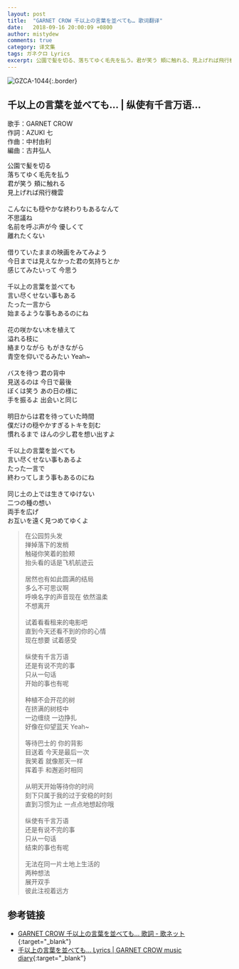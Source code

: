 ```yaml
---
layout: post
title:  "GARNET CROW 千以上の言葉を並べても… 歌词翻译"
date:   2018-09-16 20:00:09 +0800
author: mistydew
comments: true
category: 译文集
tags: ガネクロ Lyrics
excerpt: 公園で髪を切る、落ちてゆく毛先を払う。君が笑う 頬に触れる、見上げれば飛行機雲。
---
```

![GZCA-1044](https://crowsub.github.io/assets/images/discography/single/GZCA-1044.jpg){:.border}

## 千以上の言葉を並べても… | 纵使有千言万语...

歌手：GARNET CROW<br>
作詞：AZUKI 七<br>
作曲：中村由利<br>
編曲：古井弘人

<div class="lyric-original">
<p>
公園で髪を切る<br>
落ちてゆく毛先を払う<br>
君が笑う 頬に触れる<br>
見上げれば飛行機雲<br>
<br>
こんなにも穏やかな終わりもあるなんて<br>
不思議ね<br>
名前を呼ぶ声が今 優しくて<br>
離れたくない<br>
<br>
借りていたままの映画をみてみよう<br>
今日までは見えなかった君の気持ちとか<br>
感じてみたいって 今思う<br>
<br>
千以上の言葉を並べても<br>
言い尽くせない事もある<br>
たった一言から<br>
始まるような事もあるのにね<br>
<br>
花の咲かない木を植えて<br>
溢れる枝に<br>
絡まりながら もがきながら<br>
青空を仰いでるみたい Yeah~<br>
<br>
バスを待つ 君の背中<br>
見送るのは 今日で最後<br>
ぼくは笑う あの日の様に<br>
手を振るよ 出会いと同じ<br>
<br>
明日からは君を待っていた時間<br>
僕だけの穏やかすぎるトキを刻む<br>
慣れるまで ほんの少し君を想い出すよ<br>
<br>
千以上の言葉を並べても<br>
言い尽くせない事もあるよ<br>
たった一言で<br>
終わってしまう事もあるのにね<br>
<br>
同じ土の上では生きてゆけない<br>
二つの種の想い<br>
両手を広げ<br>
お互いを遠く見つめてゆくよ
</p>
</div>

<div class="lyric-translation">
<blockquote>
在公园剪头发<br>
掸掉落下的发梢<br>
触碰你笑着的脸颊<br>
抬头看的话是飞机航迹云<br>
<br>
居然也有如此圆满的结局<br>
多么不可思议啊<br>
呼唤名字的声音现在 依然温柔<br>
不想离开<br>
<br>
试着看看租来的电影吧<br>
直到今天还看不到的你的心情<br>
现在想要 试着感受<br>
<br>
纵使有千言万语<br>
还是有说不完的事<br>
只从一句话<br>
开始的事也有呢<br>
<br>
种植不会开花的树<br>
在挤满的树枝中<br>
一边缠绕 一边挣扎<br>
好像在仰望蓝天 Yeah~<br>
<br>
等待巴士的 你的背影<br>
目送着 今天是最后一次<br>
我笑着 就像那天一样<br>
挥着手 和邂逅时相同<br>
<br>
从明天开始等待你的时间<br>
刻下只属于我的过于安稳的时刻<br>
直到习惯为止 一点点地想起你哦<br>
<br>
纵使有千言万语<br>
还是有说不完的事<br>
只从一句话<br>
结束的事也有呢<br>
<br>
无法在同一片土地上生活的<br>
两种想法<br>
展开双手<br>
彼此注视着远方
</blockquote>
</div>

## 参考链接

* [GARNET CROW 千以上の言葉を並べても… 歌詞 - 歌ネット](https://www.uta-net.com/song/12650){:target="_blank"}
* [千以上の言葉を並べても… Lyrics \| GARNET CROW music diary](https://crowsub.github.io/lyrics/original/千以上の言葉を並べても….html){:target="_blank"}
